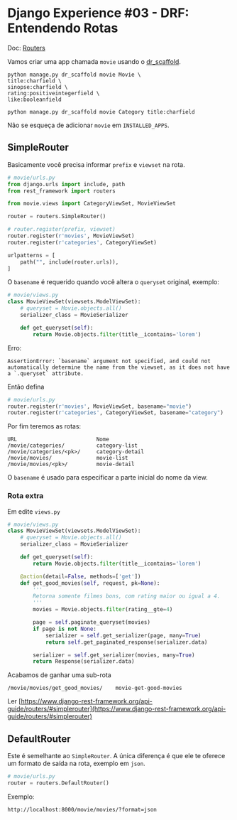 # Django Experience #03 - DRF: Entendendo Rotas

Doc: [Routers](https://www.django-rest-framework.org/api-guide/routers/)

Vamos criar uma app chamada `movie` usando o [dr_scaffold]().

```
python manage.py dr_scaffold movie Movie \
title:charfield \
sinopse:charfield \
rating:positiveintegerfield \
like:booleanfield

python manage.py dr_scaffold movie Category title:charfield
```


Não se esqueça de adicionar `movie` em `INSTALLED_APPS`.


## SimpleRouter

Basicamente você precisa informar `prefix` e `viewset` na rota.

```python
# movie/urls.py
from django.urls import include, path
from rest_framework import routers

from movie.views import CategoryViewSet, MovieViewSet

router = routers.SimpleRouter()

# router.register(prefix, viewset)
router.register(r'movies', MovieViewSet)
router.register(r'categories', CategoryViewSet)

urlpatterns = [
    path("", include(router.urls)),
]
```


O `basename` é requerido quando você altera o `queryset` original, exemplo:

```python
# movie/views.py
class MovieViewSet(viewsets.ModelViewSet):
    # queryset = Movie.objects.all()
    serializer_class = MovieSerializer

    def get_queryset(self):
        return Movie.objects.filter(title__icontains='lorem')
```

Erro:

```
AssertionError: `basename` argument not specified, and could not automatically determine the name from the viewset, as it does not have a `.queryset` attribute.
```

Então defina

```python
# movie/urls.py
router.register(r'movies', MovieViewSet, basename="movie")
router.register(r'categories', CategoryViewSet, basename="category")
```

Por fim teremos as rotas:

```
URL                         Nome
/movie/categories/          category-list
/movie/categories/<pk>/     category-detail
/movie/movies/              movie-list
/movie/movies/<pk>/         movie-detail
```

O `basename` é usado para especificar a parte inicial do nome da view.


### Rota extra

Em edite `views.py`

```python
# movie/views.py
class MovieViewSet(viewsets.ModelViewSet):
    # queryset = Movie.objects.all()
    serializer_class = MovieSerializer

    def get_queryset(self):
        return Movie.objects.filter(title__icontains='lorem')

    @action(detail=False, methods=['get'])
    def get_good_movies(self, request, pk=None):
        '''
        Retorna somente filmes bons, com rating maior ou igual a 4.
        '''
        movies = Movie.objects.filter(rating__gte=4)

        page = self.paginate_queryset(movies)
        if page is not None:
            serializer = self.get_serializer(page, many=True)
            return self.get_paginated_response(serializer.data)

        serializer = self.get_serializer(movies, many=True)
        return Response(serializer.data)
```

Acabamos de ganhar uma sub-rota

```
/movie/movies/get_good_movies/    movie-get-good-movies
```

Ler [https://www.django-rest-framework.org/api-guide/routers/#simplerouter](https://www.django-rest-framework.org/api-guide/routers/#simplerouter)



## DefaultRouter

Este é semelhante ao `SimpleRouter`. A única diferença é que ele te oferece um formato de saída na rota, exemplo em `json`.

```python
# movie/urls.py
router = routers.DefaultRouter()
```


Exemplo:

```
http://localhost:8000/movie/movies/?format=json
```

